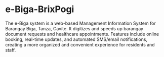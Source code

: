 # e-Biga-BrixPogi
The e-Biga system is a web-based Management Information System for Barangay Biga, Tanza, Cavite. It digitizes and speeds up barangay document requests and healthcare appointments. Features include online booking, real-time updates, and automated SMS/email notifications, creating a more organized and convenient experience for residents and staff.
